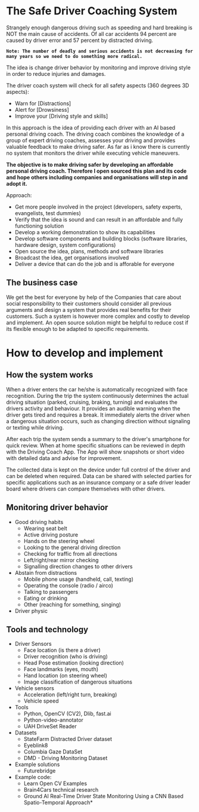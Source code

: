 # The Safe Driver Coaching System

Strangely enough dangerous driving such as speeding and hard breaking is NOT the main cause of accidents.
Of all car accidents 94 percent are caused by driver error and 57 percent by distracted driving.

**``Note: The number of deadly and serious accidents is not decreasing for many years so we need to do something more radical.``**

The idea is change driver behavior by monitoring and improve driving style in order to reduce injuries and damages.

The driver coach system will check for all safety aspects (360 degrees 3D aspects):

* Warn for [Distractions]
* Alert for [Drowsiness]
* Improve your [Driving style and skills]

In this approach is the idea of providing each driver with an AI based personal driving coach. The driving coach combines the knowledge of a group of expert driving coaches, assesses your driving and provides valuable feedback to make driving safer. As far as i know there is currently no system that monitors the driver while executing vehicle maneuvers.

**The objective is to make driving safer by developing an affordable personal driving coach. Therefore I open sourced this plan and its code and hope others including companies and organisations will step in and adopt it.**


Approach:
* Get more people involved in the project (developers, safety experts, evangelists, test dummies)
* Verify that the idea is sound and can result in an affordable and fully functioning solution
* Develop a working demonstration to show its capabilities
* Develop software components and building blocks (software libraries, hardware design, system configurations)
* Open source the idea, plans, methods and software libraries
* Broadcast the idea, get organisations involved
* Deliver a device that can do the job and is afforable for everyone

## The business case
We get the best for everyone by help of the Companies that care about social responsibility to their customers should consider all previous arguments and 
design a system that provides real benefits for their customers.
Such a system is however more complex and costly to develop and implement. An open source solution might be helpful to reduce cost if its flexible enough to be adapted to specific requirements.

# How to develop and implement

## How the system works
When a driver enters the car he/she is automatically recognized with face recognition.
During the trip the system continuously determines the actual driving situation (parked, cruising, braking, turning) and evaluates the drivers activity and behaviour.
It provides an audible warning when the driver gets tired and requires a break.
It immediately alerts the driver when a dangerous situation occurs, such as changing direction without signaling or texting while driving. 

After each trip the system sends a summary to the driver's smartphone for quick review. 
When at home specific situations can be reviewed in depth with the Driving Coach App. 
The App will show snapshots or short video with detailed data and advise for improvement.

The collected data is kept on the device under full control of the driver and can be deleted when required.
Data can be shared with selected parties for specific applications such as an insurance company or a safe driver leader board  where drivers can compare themselves with other drivers.

## Monitoring driver behavior

  * Good driving habits
    * Wearing seat belt
    * Active driving posture
    * Hands on the steering wheel
    * Looking to the general driving direction
    * Checking for traffic from all directions
    * Left/right/rear mirror checking
    * Signalling direction changes to other drivers
   * Abstain from distractions
     * Mobile phone usage (handheld, call, texting)
     * Operating the console (radio / airco)
     * Talking to passengers
     * Eating or drinking
     * Other (reaching for something, singing)
   * Driver physic
 
 
## Tools and technology
 
 * Driver Sensors     
    * Face location (is there a driver)
    * Driver recognition (who is driving)
    * Head Pose estimation (looking direction)
    * Face landmarks (eyes, mouth)
    * Hand location (on steering wheel)
    * Image classification of dangerous situations
 * Vehicle sensors
    * Acceleration (left/right turn, breaking)
    * Vehicle speed
 * Tools
    * Python, OpenCV (CV2), Dlib, fast.ai
    * Python-video-annotator 
    * UAH DriveSet Reader
 * Datasets
    * StateFarm Distracted Driver dataset 
    * Eyeblink8 
    * Columbia Gaze DataSet 
    * DMD - Driving Monitoring Dataset 
 * Example solutions
   * Futurebridge 
 * Example code:
    * Learn Open CV Examples
    * Brain4Cars technical research 
    * Ground AI Real-Time Driver State Monitoring
                Using a CNN Based Spatio-Temporal Approach*

